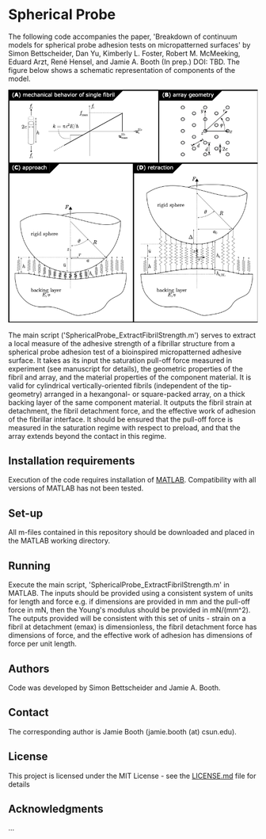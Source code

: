 # Spherical Probe

The following code accompanies the paper, 'Breakdown of continuum models for spherical probe adhesion tests on micropatterned surfaces' by Simon Bettscheider, Dan Yu, Kimberly L. Foster, Robert M. McMeeking, Eduard Arzt, René Hensel, and Jamie A. Booth (In prep.) DOI: TBD. The figure below shows a schematic representation of components of the model.

![Schematic](Schematic.png)

The main script ('SphericalProbe_ExtractFibrilStrength.m') serves to extract a local measure of the adhesive strength of a fibrillar structure from a spherical probe adhesion test of a bioinspired micropatterned adhesive surface. It takes as its input the saturation pull-off force measured in experiment (see manuscript for details), the geometric properties of the fibril and array, and the material properties of the component material. It is valid for cylindrical vertically-oriented fibrils (independent of the tip-geometry) arranged in a hexangonal- or square-packed array, on a thick backing layer of the same component material. It outputs the fibril strain at detachment, the fibril detachment force, and the effective work of adhesion of the fibrillar interface. It should be ensured that the pull-off force is measured in the saturation regime with respect to preload, and that the array extends beyond the contact in this regime.

## Installation requirements

Execution of the code requires installation of [MATLAB](https://www.mathworks.com/products/matlab.html). Compatibility with all versions of MATLAB has not been tested.

## Set-up

All m-files contained in this repository should be downloaded and placed in the MATLAB working directory.

## Running

Execute the main script, 'SphericalProbe_ExtractFibrilStrength.m' in MATLAB. The inputs should be provided using a consistent system of units for length and force e.g. if dimensions are provided in mm and the pull-off force in mN, then the Young's modulus should be provided in mN/(mm^2). The outputs provided will be consistent with this set of units - strain on a fibril at detachment (emax) is dimensionless, the fibril detachment force has dimensions of force, and the effective work of adhesion has dimensions of force per unit length.

## Authors

Code was developed by Simon Bettscheider and Jamie A. Booth.

## Contact

The corresponding author is Jamie Booth (jamie.booth (at) csun.edu).

## License

This project is licensed under the MIT License - see the [LICENSE.md](LICENSE.md) file for details

## Acknowledgments

...

